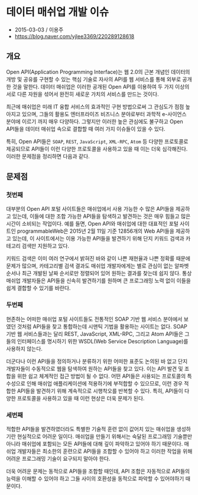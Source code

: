 # 데이터 매쉬업 개발 이슈

* 2015-03-03 / 이용주
* https://blog.naver.com/yjlee3369/220289128618

## 개요

Open API(Application Programming Interface)는 웹 2.0의 근본 개념인 데이터의 개방 및 공유를 구현할 수 있는 핵심 기술로 자사의 API를 웹 서비스를 통해 외부로 공개한 것을 말한다. 데이터 매쉬업은 이러한 공개된 Open API를 이용하여 두 가지 이상의 서로 다른 자원을 섞어서 완전히 새로운 가치의 서비스를 만드는 것이다.

최근에 매쉬업은 미래 IT 융합 서비스의 효과적인 구현 방법으로써 그 관심도가 점점 높아지고 있으며, 그들의 활용도 엔터프라이즈 비즈니스 분야로부터 과학적 e-사이언스 분야에 이르기 까지 매우 다양하다. 그렇지만 이러한 높은 관심에도 불구하고 Open API들을 데이터 매쉬업 속으로 결합할 때 여러 가지 이슈들이 있을 수 있다.

특히, Open API들은 `SOAP`, `REST`, `JavaScript`, `XML-RPC`, `Atom` 등 다양한 프로토콜로 제공되므로 API들이 이런 다양한 프로토콜을 사용하고 있을 때 이는 더욱 심각해진다. 이러한 문제점을 정리하면 다음과 같다.

## 문제점

### 첫번째

대부분의 Open API 포털 사이트들은 매쉬업에서 사용 가능한 수 많은 API들을 제공하고 있는데, 이들에 대한 조합 가능한 API들을 탐색하고 발견하는 것은 매우 힘들고 많은 시간이 소비되는 작업이다. 예를 들면, Open API와 매쉬업에 대한 대표적인 포털 사이트인 programmableWeb은 2015년 2월 11일 기준 12856개의 Web API들을 제공하고 있는데, 이 사이트에서는 이용 가능한 API들을 발견하기 위해 단지 키워드 검색과 카테고리 검색만 지원하고 있다.

키워드 검색은 이미 여러 연구에서 밝혀진 바와 같이 나쁜 재현율과 나쁜 정확률 때문에 문제가 많으며, 카테고리별 검색 결과도 매쉬업 개발자에게는 별로 관심이 없는 알파벳 순서나 최근 개발된 날짜 순서로만 정렬되어 있어 원하는 결과를 찾는데 쉽지 않다. 통상 매쉬업 개발자들은 API들을 신속히 발견하기를 원하며 큰 프로그래밍 노력 없이 이들을 쉽게 결합할 수 있기를 바란다.

### 두번째

현존하는 어떠한 매쉬업 포털 사이트들도 전통적인 SOAP 기반 웹 서비스 분야에서 보였던 것처럼 API들을 찾고 통합하는데 시맨틱 기법을 활용하는 사이트는 없다. SOAP 기반 웹 서비스들과는 달리 REST, JavaScript, XML-RPC, 그리고 Atom API들은 그들의 인터페이스를 명시하기 위한 WSDL(Web Service Description Language)를 사용하지 않는다.

더군다나 이런 API들을 정의하거나 분류하기 위한 어떠한 표준도 논의된 바 없고 단지 개발자들이 수동적으로 웹을 탐색하여 원하는 API들을 찾고 있다. 이는 API 발견 및 조합을 위한 쉽고 체계적인 접근 방법이 될 수 없다. 어떤 API들은 사용되는 프로토콜의 특수성으로 인해 매쉬업 애플리케이션에 적용하기에 부적합할 수 있으므로, 이런 경우 적합한 API들을 발견하기 위해 계속적으로 시행착오를 반복할 수 있다. 특히, API들이 다양한 프로토콜을 사용하고 있을 때 이런 현상은 더욱 문제가 된다.

### 세번째

적합한 API들을 발견하였더라도 특별한 기술적 훈련 없이 값어치 있는 매쉬업을 생성하기란 현실적으로 어려운 일이다. 매쉬업을 만들기 위해서는 숙달된 프로그래밍 기술뿐만 아니라 매쉬업에 포함되는 모든 API들에 대해 깊이 파악하고 있어야 하기 때문이다. 매쉬업 개발자들은 최소한의 훈련으로 API들을 조합할 수 있어야 하고 이러한 작업을 위해 어려운 프로그래밍 기술이 요구되지 말아야 한다.

더욱 어려운 문제는 동적으로 API들을 조합할 때인데, API 조합은 자동적으로 API들의 능력을 이해할 수 있어야 하고 그들 사이의 호환성을 동적으로 파악할 수 있어야하기 때문이다.